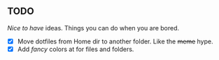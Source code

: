 ## TODO

_Nice to have_ ideas. Things you can do when you are bored.

- [x] Move dotfiles from Home dir to another folder. Like the ~~meme~~ hype.
- [x] Add _fancy_ colors at for files and folders.
